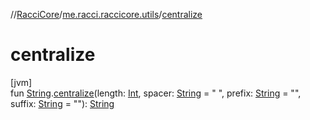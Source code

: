 //[RacciCore](../../index.md)/[me.racci.raccicore.utils](index.md)/[centralize](centralize.md)

# centralize

[jvm]\
fun [String](https://kotlinlang.org/api/latest/jvm/stdlib/kotlin/-string/index.html).[centralize](centralize.md)(length: [Int](https://kotlinlang.org/api/latest/jvm/stdlib/kotlin/-int/index.html), spacer: [String](https://kotlinlang.org/api/latest/jvm/stdlib/kotlin/-string/index.html) = " ", prefix: [String](https://kotlinlang.org/api/latest/jvm/stdlib/kotlin/-string/index.html) = "", suffix: [String](https://kotlinlang.org/api/latest/jvm/stdlib/kotlin/-string/index.html) = ""): [String](https://kotlinlang.org/api/latest/jvm/stdlib/kotlin/-string/index.html)
